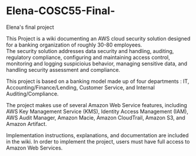 # Elena-COSC55-Final-
Elena's final project 

This Project is a wiki documenting an AWS cloud security solution designed for a banking organization of roughly 30-80 employees.  
The security solution addresses data security and handling, auditing, regulatory compliance, configuring and maintaining access control, monitoring and logging 
suspicioius behavior, managing sensitive data, and handling security assessment and compliance.  

This project is based on a banking model made up of four departments : IT, Accounting/Finance/Lending, Customer Service, and Internal Auditing/Compliance.

The project makes use of several Amazon Web Service features, including AWS Key Management Service (KMS), Identity Access Management (IAM), AWS Audit Manager, 
Amazon Macie, Amazon CloudTrail, Amazon S3, and Amazon Artifact. 

Implementation instructions, explanations, and documentation are included in the wiki.
In order to implement the project, users must have full access to Amazon Web Services.  

